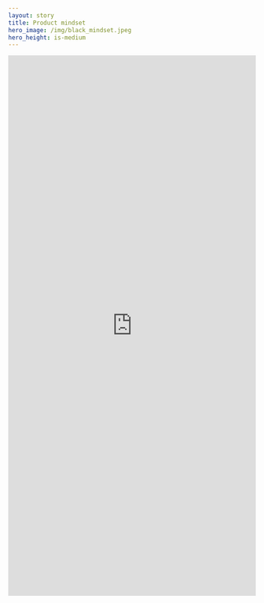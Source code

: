 ```yaml
---
layout: story
title: Product mindset
hero_image: /img/black_mindset.jpeg
hero_height: is-medium
---
```

<iframe src="https://www.linkedin.com/embed/feed/update/urn:li:share:7166110946153750528" height="1100" width="504" frameborder="0" allowfullscreen="" title="Embedded post"></iframe>